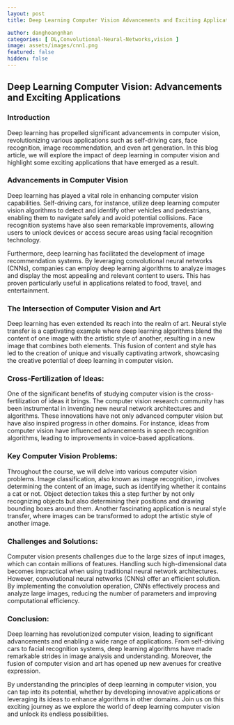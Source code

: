 ```yaml
---
layout: post
title: Deep Learning Computer Vision Advancements and Exciting Applications

author: danghoangnhan
categories: [ DL,Convolutional-Neural-Networks,vision ]
image: assets/images/cnn1.png
featured: false
hidden: false
---
```


## Deep Learning Computer Vision: Advancements and Exciting Applications

### Introduction

Deep learning has propelled significant advancements in computer vision, revolutionizing various applications such as self-driving cars, face recognition, image recommendation, and even art generation. In this blog article, we will explore the impact of deep learning in computer vision and highlight some exciting applications that have emerged as a result.

### Advancements in Computer Vision

Deep learning has played a vital role in enhancing computer vision capabilities. Self-driving cars, for instance, utilize deep learning computer vision algorithms to detect and identify other vehicles and pedestrians, enabling them to navigate safely and avoid potential collisions. Face recognition systems have also seen remarkable improvements, allowing users to unlock devices or access secure areas using facial recognition technology.

Furthermore, deep learning has facilitated the development of image recommendation systems. By leveraging convolutional neural networks (CNNs), companies can employ deep learning algorithms to analyze images and display the most appealing and relevant content to users. This has proven particularly useful in applications related to food, travel, and entertainment.

### The Intersection of Computer Vision and Art

Deep learning has even extended its reach into the realm of art. Neural style transfer is a captivating example where deep learning algorithms blend the content of one image with the artistic style of another, resulting in a new image that combines both elements. This fusion of content and style has led to the creation of unique and visually captivating artwork, showcasing the creative potential of deep learning in computer vision.

### Cross-Fertilization of Ideas:

One of the significant benefits of studying computer vision is the cross-fertilization of ideas it brings. The computer vision research community has been instrumental in inventing new neural network architectures and algorithms. These innovations have not only advanced computer vision but have also inspired progress in other domains. For instance, ideas from computer vision have influenced advancements in speech recognition algorithms, leading to improvements in voice-based applications.

### Key Computer Vision Problems:

Throughout the course, we will delve into various computer vision problems. Image classification, also known as image recognition, involves determining the content of an image, such as identifying whether it contains a cat or not. Object detection takes this a step further by not only recognizing objects but also determining their positions and drawing bounding boxes around them. Another fascinating application is neural style transfer, where images can be transformed to adopt the artistic style of another image.

### Challenges and Solutions:

Computer vision presents challenges due to the large sizes of input images, which can contain millions of features. Handling such high-dimensional data becomes impractical when using traditional neural network architectures. However, convolutional neural networks (CNNs) offer an efficient solution. By implementing the convolution operation, CNNs effectively process and analyze large images, reducing the number of parameters and improving computational efficiency.

### Conclusion:

Deep learning has revolutionized computer vision, leading to significant advancements and enabling a wide range of applications. From self-driving cars to facial recognition systems, deep learning algorithms have made remarkable strides in image analysis and understanding. Moreover, the fusion of computer vision and art has opened up new avenues for creative expression.

By understanding the principles of deep learning in computer vision, you can tap into its potential, whether by developing innovative applications or leveraging its ideas to enhance algorithms in other domains. Join us on this exciting journey as we explore the world of deep learning computer vision and unlock its endless possibilities.